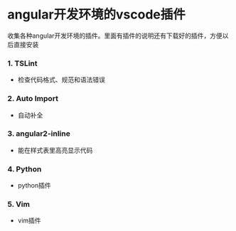 # angular开发环境的vscode插件
收集各种angular开发环境的插件。里面有插件的说明还有下载好的插件，方便以后直接安装
### 1. TSLint
- 检查代码格式、规范和语法错误
### 2. Auto Import
- 自动补全
### 3. angular2-inline
- 能在样式表里高亮显示代码
### 4. Python
- python插件
### 5. Vim
- vim插件
